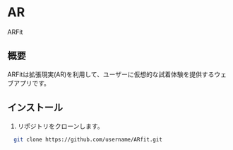 # AR
ARFit

## 概要
ARFitは拡張現実(AR)を利用して、ユーザーに仮想的な試着体験を提供するウェブアプリです。


## インストール
1. リポジトリをクローンします。
 ```bash
   git clone https://github.com/username/ARfit.git
